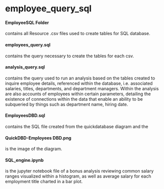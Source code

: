 # employee_query_sql



<h4>EmployeeSQL Folder</h4> contains all Resource .csv files used to create tables for SQL database.
<h4>employees_query.sql</h4> contains the query necessary to create the tables for each csv.
<h4>analysis_query.sql</h4> contains the query used to run an analysis based on the tables created 
to inquire employee details, referenced within the database, i.e. associated salaries, titles, 
departments, and department managers. 
Within the analysis are also accounts of employees within certain parameters, detailing the 
existence of connections within the data that enable an ability to be subqueried by things such as 
department name, hiring date. 
<h4>EmployeesDBD.sql</h4> contains the SQL file created from the quickdatabase diagram and the 
<h4>QuickDBD-Employees DBD.png</h4> is the image of the diagram.
<h4>SQL_engine.ipynb</h4> is the jupyter notebook file of a bonus analysis reviewing common salary 
ranges visualized within a histogram, as well as average salary for each employment title charted 
in a bar plot.


